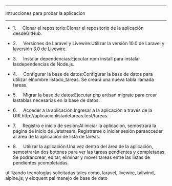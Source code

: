 **************
  Intrucciones para probar la aplicacion 
**************
* 1.     Clonar el repositorio:Clonar el repositorio de la aplicación desdeGitHub. 

* 2.     Versiones de Laravel y Livewire:Utilizar la versión 10.0 de Laravel y laversión 3.0 de Livewire. 

* 3.     Instalar dependencias:Ejecutar npm install para instalar lasdependencias de Node.js. 

* 4.     Configurar la base de datos:Configurar la base de datos para utilizar elnombre listado_tareas. Se creará una nueva tabla llamada tareas. 

* 5.     Migrar la base de datos:Ejecutar php artisan migrate para crear lastablas necesarias en la base de datos. 

* 6.     Acceder a la aplicación:Ingresar a la aplicación a través de la URLhttp://aplicacionlistadetareas.test/tareas. 

* 7.     Registro e inicio de sesión:Al iniciar la aplicación, semostrará la página de inicio de Jetstream. Registrarse o iniciar sesión paraacceder al área de la aplicación de lista de tareas. 

* 8.     Utilizar la aplicación:Una vez dentro del área de la aplicación, semostrarán dos botones para ver las tareas pendientes y completadas. Se podráncrear, editar, eliminar y mover tareas entre las listas de pendientes ycompletadas.

utilizando tecnologías solicitadas tales como, laravel, livewire, tailwind, alpine.js, y eloquent pal manejo de base de dato
